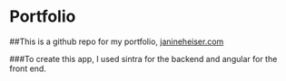 # Portfolio

##This is a github repo for my portfolio, [janineheiser.com](http://www.janineheiser.com)

###To create this app, I used sintra for the backend and angular for the front end.
